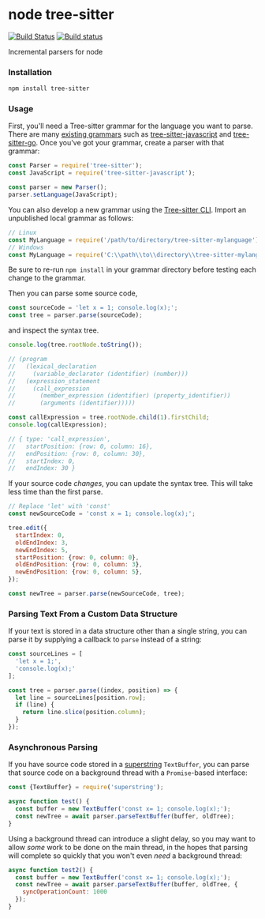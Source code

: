 node tree-sitter
================

[![Build Status](https://travis-ci.org/tree-sitter/node-tree-sitter.svg?branch=master)](https://travis-ci.org/tree-sitter/node-tree-sitter)
[![Build status](https://ci.appveyor.com/api/projects/status/0pqlhnnk6i9rsakj/branch/master?svg=true)](https://ci.appveyor.com/project/maxbrunsfeld/node-tree-sitter/branch/master)

Incremental parsers for node

### Installation

```sh
npm install tree-sitter
```

### Usage

First, you'll need a Tree-sitter grammar for the language you want to parse. There are many [existing grammars](https://github.com/tree-sitter) such as [tree-sitter-javascript](http://github.com/tree-sitter/tree-sitter-javascript) and [tree-sitter-go](http://github.com/tree-sitter/tree-sitter-go).
Once you've got your grammar, create a parser with that grammar:

```javascript
const Parser = require('tree-sitter');
const JavaScript = require('tree-sitter-javascript');

const parser = new Parser();
parser.setLanguage(JavaScript);
```

You can also develop a new grammar using the [Tree-sitter CLI](https://github.com/tree-sitter/tree-sitter/tree/master/cli).
Import an unpublished local grammar as follows:

```javascript
// Linux
const MyLanguage = require('/path/to/directory/tree-sitter-mylanguage');
// Windows
const MyLanguage = require('C:\\path\\to\\directory\\tree-sitter-mylanguage');
```
Be sure to re-run `npm install` in your grammar directory before testing each change to the grammar.

Then you can parse some source code,

```javascript
const sourceCode = 'let x = 1; console.log(x);';
const tree = parser.parse(sourceCode);
```

and inspect the syntax tree.

```javascript
console.log(tree.rootNode.toString());

// (program
//   (lexical_declaration
//     (variable_declarator (identifier) (number)))
//   (expression_statement
//     (call_expression
//       (member_expression (identifier) (property_identifier))
//       (arguments (identifier)))))

const callExpression = tree.rootNode.child(1).firstChild;
console.log(callExpression);

// { type: 'call_expression',
//   startPosition: {row: 0, column: 16},
//   endPosition: {row: 0, column: 30},
//   startIndex: 0,
//   endIndex: 30 }
```

If your source code *changes*, you can update the syntax tree. This will take less time than the first parse.

```javascript
// Replace 'let' with 'const'
const newSourceCode = 'const x = 1; console.log(x);';

tree.edit({
  startIndex: 0,
  oldEndIndex: 3,
  newEndIndex: 5,
  startPosition: {row: 0, column: 0},
  oldEndPosition: {row: 0, column: 3},
  newEndPosition: {row: 0, column: 5},
});

const newTree = parser.parse(newSourceCode, tree);
```

### Parsing Text From a Custom Data Structure

If your text is stored in a data structure other than a single string, you can parse it by supplying a callback to `parse` instead of a string:

```javascript
const sourceLines = [
  'let x = 1;',
  'console.log(x);'
];

const tree = parser.parse((index, position) => {
  let line = sourceLines[position.row];
  if (line) {
    return line.slice(position.column);
  }
});
```

### Asynchronous Parsing

If you have source code stored in a [superstring](https://github.com/atom/superstring) `TextBuffer`, you can parse that source code on a background thread with a `Promise`-based interface:

```javascript
const {TextBuffer} = require('superstring');

async function test() {
  const buffer = new TextBuffer('const x= 1; console.log(x);');
  const newTree = await parser.parseTextBuffer(buffer, oldTree);
}
```

Using a background thread can introduce a slight delay, so you may want to allow *some* work to be done on the main thread, in the hopes that parsing will complete so quickly that you won't even *need* a background thread:

```javascript
async function test2() {
  const buffer = new TextBuffer('const x= 1; console.log(x);');
  const newTree = await parser.parseTextBuffer(buffer, oldTree, {
    syncOperationCount: 1000
  });
}
```
